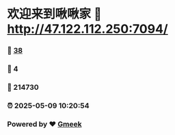 # 欢迎来到啾啾家 :link: http://47.122.112.250:7094/ 
### :page_facing_up: [38](http://47.122.112.250:7094//tag.html) 
### :speech_balloon: 4 
### :hibiscus: 214730 
### :alarm_clock: 2025-05-09 10:20:54 
### Powered by :heart: [Gmeek](https://github.com/Meekdai/Gmeek)
